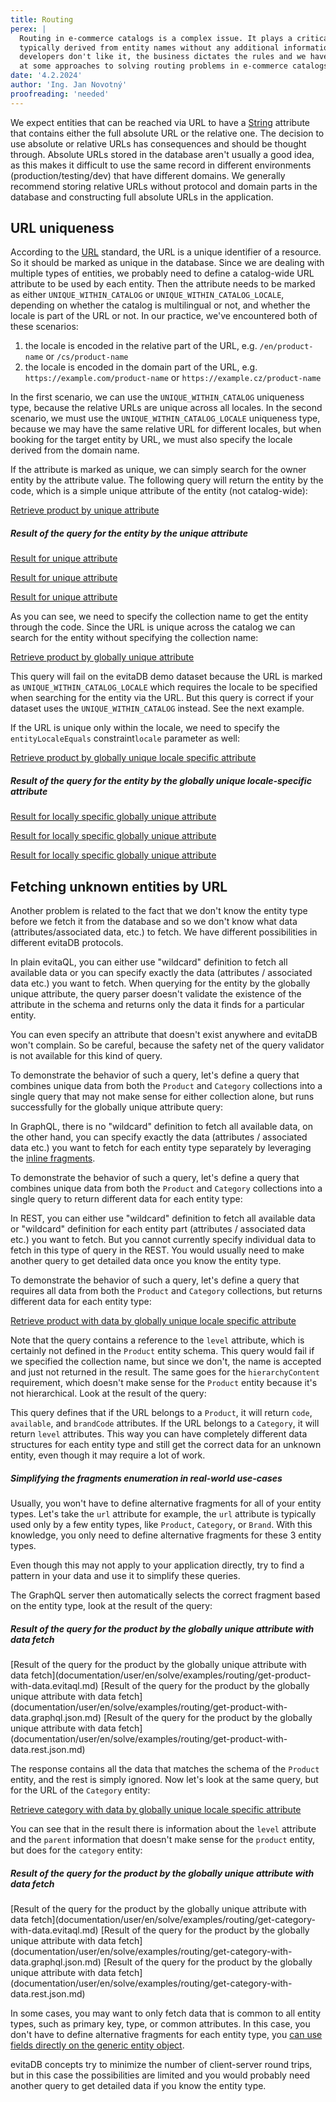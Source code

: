```yaml
---
title: Routing
perex: |
  Routing in e-commerce catalogs is a complex issue. It plays a critical role in SEO and user experience, and URLs are 
  typically derived from entity names without any additional information of meaningful structure. As much as we as 
  developers don't like it, the business dictates the rules and we have to follow them. In this article, we will look
  at some approaches to solving routing problems in e-commerce catalogs.
date: '4.2.2024'
author: 'Ing. Jan Novotný'
proofreading: 'needed'
---
```


We expect entities that can be reached via URL to have a [String](https://docs.oracle.com/en/java/javase/17/docs/api/java.base/java/lang/String.html) 
attribute that contains either the full absolute URL or the relative one. The decision to use absolute or relative URLs 
has consequences and should be thought through. Absolute URLs stored in the database aren't usually a good idea, as this 
makes it difficult to use the same record in different environments (production/testing/dev) that have different
domains. We generally recommend storing relative URLs without protocol and domain parts in the database and constructing 
full absolute URLs in the application.

## URL uniqueness

According to the [URL](https://en.wikipedia.org/wiki/URL) standard, the URL is a unique identifier of a resource. So it 
should be marked as unique in the database. Since we are dealing with multiple types of entities, we probably need to define 
a catalog-wide URL attribute to be used by each entity. Then the attribute needs to be marked as either 
`UNIQUE_WITHIN_CATALOG` or `UNIQUE_WITHIN_CATALOG_LOCALE`, depending on whether the catalog is multilingual or not, and 
whether the locale is part of the URL or not. In our practice, we've encountered both of these scenarios:

1. the locale is encoded in the relative part of the URL, e.g. `/en/product-name` or `/cs/product-name`
2. the locale is encoded in the domain part of the URL, e.g. `https://example.com/product-name` or `https://example.cz/product-name`

In the first scenario, we can use the `UNIQUE_WITHIN_CATALOG` uniqueness type, because the relative URLs are unique 
across all locales. In the second scenario, we must use the `UNIQUE_WITHIN_CATALOG_LOCALE` uniqueness type, because we
may have the same relative URL for different locales, but when booking for the target entity by URL, we must also 
specify the locale derived from the domain name.

If the attribute is marked as unique, we can simply search for the owner entity by the attribute value. The following 
query will return the entity by the code, which is a simple unique attribute of the entity (not catalog-wide):

<SourceCodeTabs requires="evita_functional_tests/src/test/resources/META-INF/documentation/evitaql-init.java" langSpecificTabOnly>

[Retrieve product by unique attribute](documentation/user/en/solve/examples/routing/get-by-unique-attribute.evitaql)

</SourceCodeTabs>

<Note type="info">

<NoteTitle toggles="true">

##### Result of the query for the entity by the unique attribute
</NoteTitle>

<LS to="e,j,c">

<MDInclude>[Result for unique attribute](documentation/user/en/solve/examples/routing/get-by-unique-attribute.evitaql.md)</MDInclude>

</LS>

<LS to="g">

<MDInclude>[Result for unique attribute](documentation/user/en/solve/examples/routing/get-by-unique-attribute.graphql.json.md)</MDInclude>

</LS>

<LS to="r">

<MDInclude>[Result for unique attribute](documentation/user/en/solve/examples/routing/get-by-unique-attribute.rest.json.md)</MDInclude>

</LS>

</Note>

As you can see, we need to specify the collection name to get the entity through the code. Since the URL is unique 
across the catalog we can search for the entity without specifying the collection name:

<SourceCodeTabs requires="evita_functional_tests/src/test/resources/META-INF/documentation/evitaql-init.java" ignoreTest>

[Retrieve product by globally unique attribute](documentation/user/en/solve/examples/routing/get-by-globally-unique-attribute.evitaql)

</SourceCodeTabs>

<Note type="warning">

This query will fail on the evitaDB demo dataset because the URL is marked as `UNIQUE_WITHIN_CATALOG_LOCALE` which 
requires the locale to be specified when searching for the entity via the URL. But this query is correct if your dataset
uses the `UNIQUE_WITHIN_CATALOG` instead. See the next example.

</Note>

If the URL is unique only within the locale, we need to specify the <LS to="e,j,c">`entityLocaleEquals` constraint</LS><LS to="g,r">`locale` parameter</LS> as well:

<SourceCodeTabs requires="evita_functional_tests/src/test/resources/META-INF/documentation/evitaql-init.java" langSpecificTabOnly>

[Retrieve product by globally unique locale specific attribute](documentation/user/en/solve/examples/routing/get-by-globally-unique-locale-specific-attribute.evitaql)

</SourceCodeTabs>

<Note type="info">

<NoteTitle toggles="true">

##### Result of the query for the entity by the globally unique locale-specific attribute
</NoteTitle>

<LS to="e,j,c">

<MDInclude>[Result for locally specific globally unique attribute](documentation/user/en/solve/examples/routing/get-by-globally-unique-locale-specific-attribute.evitaql.md)</MDInclude>

</LS>

<LS to="g">

<MDInclude>[Result for locally specific globally unique attribute](documentation/user/en/solve/examples/routing/get-by-globally-unique-locale-specific-attribute.evitaql.graphql.json.md)</MDInclude>

</LS>

<LS to="r">

<MDInclude>[Result for locally specific globally unique attribute](documentation/user/en/solve/examples/routing/get-by-globally-unique-locale-specific-attribute.evitaql.rest.json.md)</MDInclude>

</LS>

</Note>

## Fetching unknown entities by URL

Another problem is related to the fact that we don't know the entity type before we fetch it from the database and so we
don't know what data (attributes/associated data, etc.) to fetch. We have different possibilities in different evitaDB 
protocols.

<LS to="e,j,c">

In plain evitaQL, you can either use "wildcard" definition to fetch all available data or you can specify exactly 
the data (attributes / associated data etc.) you want to fetch. When querying for the entity by the globally unique 
attribute, the query parser doesn't validate the existence of the attribute in the schema and returns only the data 
it finds for a particular entity.

<Note type="warning">

You can even specify an attribute that doesn't exist anywhere and evitaDB won't complain. So be careful, because 
the safety net of the query validator is not available for this kind of query.

</Note>

To demonstrate the behavior of such a query, let's define a query that combines unique data from both the `Product` and 
`Category` collections into a single query that may not make sense for either collection alone, but runs successfully for 
the globally unique attribute query:

</LS>
<LS to="g">

In GraphQL, there is no "wildcard" definition to fetch all available data, on the other hand, you can specify exactly
the data (attributes / associated data etc.) you want to fetch for each entity type separately by leveraging the
[inline fragments](https://graphql.org/learn/queries/#inline-fragments).

To demonstrate the behavior of such a query, let's define a query that combines unique data from both the `Product` and
`Category` collections into a single query to return different data for each entity type:

</LS>
<LS to="r">

In REST, you can either use "wildcard" definition to fetch all available data or "wildcard" definition for each entity part
(attributes / associated data etc.) you want to fetch. But you cannot currently specify individual data to fetch in
this type of query in the REST. You would usually need to make another query to get detailed data once you know the entity type.

To demonstrate the behavior of such a query, let's define a query that requires all data from both the `Product` and
`Category` collections, but returns different data for each entity type:

</LS>

<SourceCodeTabs requires="evita_functional_tests/src/test/resources/META-INF/documentation/evitaql-init.java" langSpecificTabOnly>

[Retrieve product with data by globally unique locale specific attribute](documentation/user/en/solve/examples/routing/get-product-with-data.evitaql)
</SourceCodeTabs>

<LS to="e,j,c">

Note that the query contains a reference to the `level` attribute, which is certainly not defined in the `Product`
entity schema. This query would fail if we specified the collection name, but since we don't, the name is accepted and 
just not returned in the result. The same goes for the `hierarchyContent` requirement, which doesn't make sense for the 
`Product` entity because it's not hierarchical. Look at the result of the query:

</LS>
<LS to="g">

This query defines that if the URL belongs to a `Product`, it will return `code`, `available`, and `brandCode` attributes.
If the URL belongs to a `Category`, it will return `level` attributes. This way you can have completely different
data structures for each entity type and still get the correct data for an unknown entity, even though it may require a lot of work.

<Note type="info">

<NoteTitle toggles="true">

##### Simplifying the fragments enumeration in real-world use-cases
</NoteTitle>

Usually, you won't have to define alternative fragments for all of your entity types. Let's take the `url` attribute for example,
the `url` attribute is typically used only by a few entity types, like `Product`, `Category`, or `Brand`. With this knowledge,
you only need to define alternative fragments for these 3 entity types.

Even though this may not apply to your application directly, try to find a pattern in your data and use it to simplify these
queries.

</Note>

The GraphQL server then automatically selects the correct fragment based on the entity type, look at the result of the query:

</LS>

<Note type="info">

<NoteTitle toggles="true">

##### Result of the query for the product by the globally unique attribute with data fetch
</NoteTitle>

<LS to="e,j,c">
<MDInclude>[Result of the query for the product by the globally unique attribute with data fetch](documentation/user/en/solve/examples/routing/get-product-with-data.evitaql.md)</MDInclude>
</LS>
<LS to="g">
<MDInclude>[Result of the query for the product by the globally unique attribute with data fetch](documentation/user/en/solve/examples/routing/get-product-with-data.graphql.json.md)</MDInclude>
</LS>
<LS to="r">
<MDInclude>[Result of the query for the product by the globally unique attribute with data fetch](documentation/user/en/solve/examples/routing/get-product-with-data.rest.json.md)</MDInclude>
</LS>

</Note>

The response contains all the data that matches the schema of the `Product` entity, and the rest is simply ignored.
Now let's look at the same query, but for the URL of the `Category` entity:

<SourceCodeTabs requires="evita_functional_tests/src/test/resources/META-INF/documentation/evitaql-init.java" langSpecificTabOnly>

[Retrieve category with data by globally unique locale specific attribute](documentation/user/en/solve/examples/routing/get-category-with-data.evitaql)
</SourceCodeTabs>

You can see that in the result there is information about the `level` attribute and the `parent` information that 
doesn't make sense for the `product` entity, but does for the `category` entity:

<Note type="info">

<NoteTitle toggles="true">

##### Result of the query for the product by the globally unique attribute with data fetch
</NoteTitle>

<LS to="e,j,c">
<MDInclude>[Result of the query for the product by the globally unique attribute with data fetch](documentation/user/en/solve/examples/routing/get-category-with-data.evitaql.md)</MDInclude>
</LS>
<LS to="g">
<MDInclude>[Result of the query for the product by the globally unique attribute with data fetch](documentation/user/en/solve/examples/routing/get-category-with-data.graphql.json.md)</MDInclude>
</LS>
<LS to="r">
<MDInclude>[Result of the query for the product by the globally unique attribute with data fetch](documentation/user/en/solve/examples/routing/get-category-with-data.rest.json.md)</MDInclude>
</LS>

</Note>

<LS to="g">

In some cases, you may want to only fetch data that is common to all entity types, such as primary key, type, or common attributes.
In this case, you don't have to define alternative fragments for each entity type, you 
[can use fields directly on the generic entity object](../use/api/query-data.md#getentity-query).

</LS>

<LS to="e,j,c,r">

evitaDB concepts try to minimize the number of client-server round trips, but in this case the possibilities are limited
and you would probably need another query to get detailed data if you know the entity type.

</LS>
